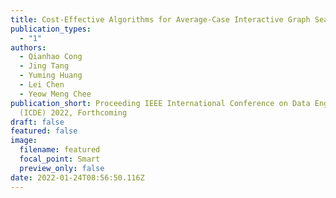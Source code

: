 ```yaml
---
title: Cost-Effective Algorithms for Average-Case Interactive Graph Search
publication_types:
  - "1"
authors:
  - Qianhao Cong
  - Jing Tang
  - Yuming Huang
  - Lei Chen
  - Yeow Meng Chee
publication_short: Proceeding IEEE International Conference on Data Engineering
  (ICDE) 2022, Forthcoming
draft: false
featured: false
image:
  filename: featured
  focal_point: Smart
  preview_only: false
date: 2022-01-24T08:56:50.116Z
---
```


